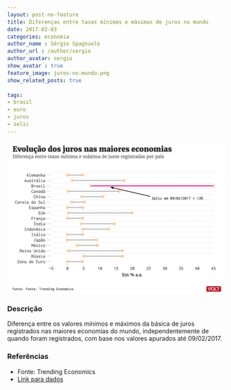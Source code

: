 ```yaml
---
layout: post-no-feature
title: Diferenças entre taxas mínimas e máximas de juros no mundo
date: 2017-02-03
categories: economia
author_name : Sérgio Spagnuolo
author_url : /author/sergio
author_avatar: sergio
show_avatar : true
feature_image: juros-no-mundo.png
show_related_posts: true

tags:
- brasil
- euro
- juros
- selic
---
```



![Grafico registros gov.br](/graf/evolucao-juros-mundo.png)

### Descrição
Diferença entre os valores mínimos e máximos da básica de juros registrados nas maiores economias do mundo, independentemente de quando foram registrados, com base nos valores apurados até 09/02/2017.

### Referências
* Fonte: Trending Economics
* [Link para dados](http://www.tradingeconomics.com/country-list/interest-rate)
